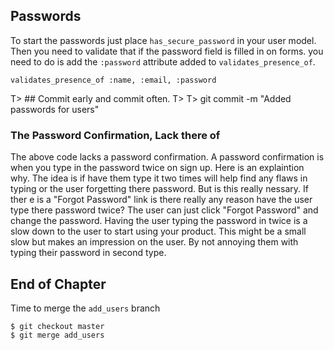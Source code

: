 ## Passwords
To start the passwords just place `has_secure_password` in your user model. Then you need to validate that if the password field is filled in on forms. you need to do is add the `:password` attribute added to `validates_presence_of`.

	validates_presence_of :name, :email, :password

T> ## Commit early and commit often.
T>
T>	git commit -m "Added passwords for users"

### The Password Confirmation, Lack there of
The above code lacks a password confirmation. A password confirmation is when you type in the password twice on sign up.  Here is an explaintion why. The idea is if have them type it two times will help find any flaws in typing or the user forgetting there password. But is this really nessary. If ther e is a "Forgot Password" link is there really any reason have the user type there password twice? The user can just click "Forgot Password" and change the password. Having the user typing the password in twice is a slow down to the user to start using your product. This might be a small slow but makes an impression on the user. By not annoying them with typing their password in second type. 

## End of Chapter
Time to merge the `add_users` branch

	$ git checkout master
	$ git merge add_users

